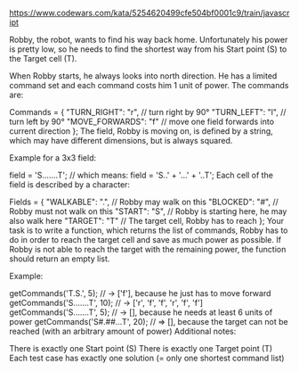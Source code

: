 https://www.codewars.com/kata/5254620499cfe504bf0001c9/train/javascript

Robby, the robot, wants to find his way back home. Unfortunately his power is pretty low, so he needs to find the shortest way from his Start point (S) to the Target cell (T).

When Robby starts, he always looks into north direction. He has a limited command set and each command costs him 1 unit of power. The commands are:

Commands = {
  "TURN_RIGHT": "r", // turn right by 90°
  "TURN_LEFT": "l", // turn left by 90°
  "MOVE_FORWARDS": "f" // move one field forwards into current direction
};
The field, Robby is moving on, is defined by a string, which may have different dimensions, but is always squared.

Example for a 3x3 field:

field = 'S.......T';
// which means:
field =
  'S..' +
  '...' +
  '..T';
Each cell of the field is described by a character:

Fields = {
  "WALKABLE": ".", // Robby may walk on this
  "BLOCKED": "#", // Robby must not walk on this
  "START": "S", // Robby is starting here, he may also walk here
  "TARGET": "T" // The target cell, Robby has to reach
};
Your task is to write a function, which returns the list of commands, Robby has to do in order to reach the target cell and save as much power as possible. If Robby is not able to reach the target with the remaining power, the function should return an empty list.

Example:

getCommands('T.S.', 5); // -> ['f'], because he just has to move forward
getCommands('S.......T', 10); // -> ['r', 'f', 'f', 'r', 'f', 'f']
getCommands('S.......T', 5); // -> [], because he needs at least 6 units of power
getCommands('S#.##...T', 20); // => [], because the target can not be reached (with an arbitrary amount of power)
Additional notes:

There is exactly one Start point (S)
There is exactly one Target point (T)
Each test case has exactly one solution (= only one shortest command list)
